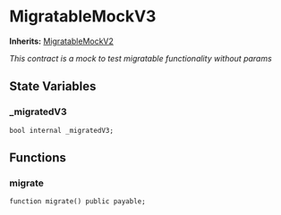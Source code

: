 # MigratableMockV3
**Inherits:**
[MigratableMockV2](/lib/openzeppelin-contracts/contracts/mocks/SingleInheritanceInitializableMocks.sol/contract.MigratableMockV2.md)

*This contract is a mock to test migratable functionality without params*


## State Variables
### _migratedV3

```solidity
bool internal _migratedV3;
```


## Functions
### migrate


```solidity
function migrate() public payable;
```

